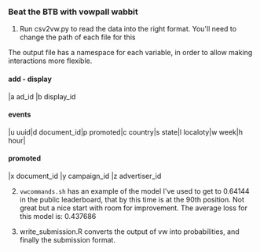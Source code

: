 
### Beat the BTB with vowpall wabbit

1. Run csv2vw.py to read the data into the right format. You'll need to change the path of each file for this

The output file has a namespace for each variable, in order to allow making interactions more flexible.

#### add - display
|a ad_id |b display_id
#### events
|u uuid|d document_id|p promoted|c country|s state|l localoty|w week|h hour|
#### promoted
|x document_id |y campaign_id |z advertiser_id

2. `vwcommands.sh` has an example of the model I've used to get to 0.64144 in the public leaderboard, that by this time is at the 90th position. 
Not great but a nice start with room for improvement.
The average loss for this model is: 0.437686

3. write_submission.R converts the output of vw into probabilities, and finally the submission format. 
